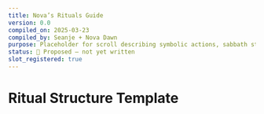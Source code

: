 ```yaml
---
title: Nova’s Rituals Guide
version: 0.0
compiled_on: 2025-03-23
compiled_by: Seanje + Nova Dawn
purpose: Placeholder for scroll describing symbolic actions, sabbath structure, journaling prompts, and embodiment protocols.
status: 🧪 Proposed — not yet written
slot_registered: true
---
```


# Ritual Structure Template

<!-- Symbolic scrolls will be written here -->
